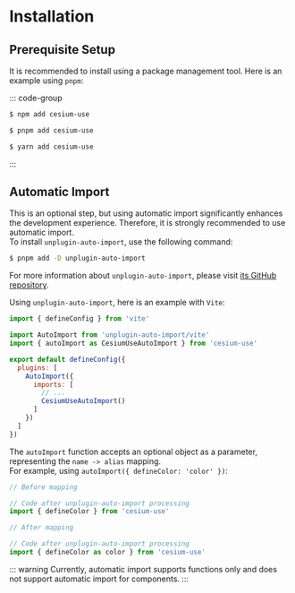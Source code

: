 # Installation

## Prerequisite Setup

It is recommended to install using a package management tool. Here is an example using `pnpm`:

::: code-group

```sh [npm]
$ npm add cesium-use
```

```sh [pnpm]
$ pnpm add cesium-use
```

```sh [yarn]
$ yarn add cesium-use
```

:::

## Automatic Import

This is an optional step, but using automatic import significantly enhances the development experience. Therefore, it is strongly recommended to use automatic import.  
To install `unplugin-auto-import`, use the following command:

```sh
$ pnpm add -D unplugin-auto-import
```

For more information about `unplugin-auto-import`, please visit [its GitHub repository](https://github.com/unplugin/unplugin-auto-import).

Using `unplugin-auto-import`, here is an example with `Vite`:

```js
import { defineConfig } from 'vite'

import AutoImport from 'unplugin-auto-import/vite'
import { autoImport as CesiumUseAutoImport } from 'cesium-use'

export default defineConfig({
  plugins: [
    AutoImport({
      imports: [
        // ...
        CesiumUseAutoImport()
      ]
    })
  ]
})
```

The `autoImport` function accepts an optional object as a parameter, representing the `name -> alias` mapping.  
For example, using `autoImport({ defineColor: 'color' })`:

```js
// Before mapping

// Code after unplugin-auto-import processing
import { defineColor } from 'cesium-use'
```

```js
// After mapping

// Code after unplugin-auto-import processing
import { defineColor as color } from 'cesium-use'
```

::: warning
Currently, automatic import supports functions only and does not support automatic import for components.
:::
